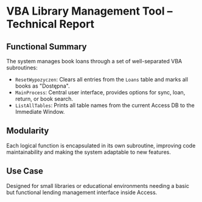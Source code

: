 # VBA Library Management Tool – Technical Report

## Functional Summary
The system manages book loans through a set of well-separated VBA subroutines:
- `ResetWypozyczen`: Clears all entries from the `Loans` table and marks all books as "Dostępna".
- `MainProcess`: Central user interface, provides options for sync, loan, return, or book search.
- `ListAllTables`: Prints all table names from the current Access DB to the Immediate Window.

## Modularity
Each logical function is encapsulated in its own subroutine, improving code maintainability and making the system adaptable to new features.

## Use Case
Designed for small libraries or educational environments needing a basic but functional lending management interface inside Access.
